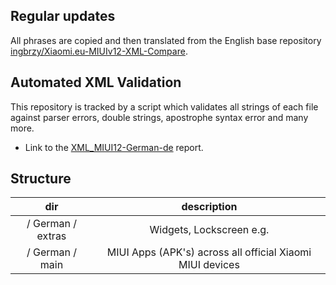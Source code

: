 ## Regular updates

All phrases are copied and then translated from the English base repository [ingbrzy/Xiaomi.eu-MIUIv12-XML-Compare](https://github.com/ingbrzy/Xiaomi.eu-MIUIv12-XML-Compare).

## Automated XML Validation

This repository is tracked by a script which validates all strings of each file against parser errors, double strings, apostrophe syntax error and many more.

- Link to the [XML_MIUI12-German-de](https://translators.xiaomi.eu/XML_MIUI12-German-de.html) report.

## Structure

dir | description
:------------: | :------------:
/ German / extras | Widgets, Lockscreen e.g.
/ German / main | MIUI Apps (APK's) across all official Xiaomi MIUI devices
